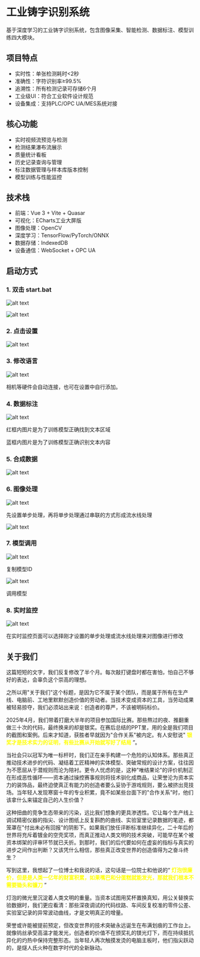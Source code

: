 # 工业铸字识别系统

基于深度学习的工业铸字识别系统，包含图像采集、智能检测、数据标注、模型训练四大模块。

## 项目特点

- 实时性：单张检测耗时<2秒
- 准确性：字符识别率≥99.5%
- 追溯性：所有检测记录可存储6个月
- 工业级UI：符合工业软件设计规范
- 设备集成：支持PLC/OPC UA/MES系统对接

## 核心功能

- 实时视频流预览与检测
- 检测结果瀑布流展示
- 质量统计看板
- 历史记录查询与管理
- 标注数据管理与样本库版本控制
- 模型训练与性能监控

## 技术栈

- 前端：Vue 3 + Vite + Quasar
- 可视化：ECharts工业大屏版
- 图像处理：OpenCV
- 深度学习：TensorFlow/PyTorch/ONNX
- 数据存储：IndexedDB
- 设备通信：WebSocket + OPC UA

## 启动方式

### 1. 双击 start.bat

![alt text](</README-PHOTOS/20250424051101.png>)

![alt text](</README-PHOTOS/20250424143027.png>)

### 2. 点击设置

![alt text](</README-PHOTOS/fc273eca3328921851e2d0ab130b5e4.png>)

### 3. 修改语言

![alt text](</README-PHOTOS/5d038ed7c1369f2d13502c354727de1.png>)

相机等硬件会自动连接，也可在设置中自行添加。

### 4. 数据标注

![alt text](</README-PHOTOS/b9014ec2a523cff7a627f09042641f4.png>)

红框内图片是为了训练模型正确找到文本区域

蓝框内图片是为了训练模型正确识别文本内容

### 5. 合成数据

![alt text](/README-PHOTOS/75c3321edb28ee14457d976652e6bc1.jpg)

### 6. 图像处理

![alt text](</README-PHOTOS/20250424143954.png>)

先设置单步处理，再将单步处理通过串联的方式形成流水线处理

![alt text](</README-PHOTOS/f193d218453a12e65a9970fa06f83dd.png>)

### 7. 模型调用

![alt text](</README-PHOTOS/1f45896e0e349076c2df3fa8cb65858.png>)

复制模型ID

![alt text](</README-PHOTOS/1745480781735.jpg>)

调用模型

### 8. 实时监控

![alt text](</README-PHOTOS/bd2d2785fbf9d294e2bd1fa87d5da99.jpg>)

在实时监控页面可以选择刚才设置的单步处理或流水线处理来对图像进行修改

## 关于我们

这篇短短的文字，我们反复修改了半个月。每次敲打键盘时都在害怕，怕自己不够好的表达，会辜负这个崇高的理想。

之所以用"关于我们"这个标题，是因为它不属于某个团队，而是属于所有在生产线、电脑前、工地里默默创造价值的劳动者。当技术变成资本的工具，当劳动成果被轻易掠夺，我们必须站出来说：创造者的尊严，不该被明码标价。

2025年4月，我们带着打磨大半年的项目参加国际比赛。那些熬过的夜、推翻重做三十次的代码，最终换来的却是银奖。在赛后总结的PPT里，用的全是我们项目的截图和案例。后来才知道，获胜者早就因为"合作关系"被内定。有人安慰说" <span style="color:yellow">**银奖才是技术实力的证明，有些比赛从开始就写好了结局**</span> ”。

当社会只以冠军为唯一标杆时，我们正在亲手构建一个危险的认知体系。那些真正推动技术进步的代码、凝结着工匠精神的实体模型、突破常规的设计方案，往往因为不愿屈从于潜规则而沦为陪衬。更令人忧虑的是，这种"唯结果论"的评价机制正在形成恶性循环——资本通过操控赛事规则将技术驯化成商品，让荣誉沦为资本实力的装饰品，最终迫使真正有能力的创造者要么妥协于游戏规则，要么被挤出竞技场。当年轻人发现寒窗十年的专业积累，竟不如某些台面下的"合作关系"时，他们该拿什么来锚定自己的人生价值？

这种扭曲的竞争生态带来的污染，远比我们想象的更具渗透性。它让每个生产线上调试精密仪器的指尖、设计图纸上反复斟酌的曲线、实验室里记录数据的笔迹，都笼罩在"付出未必有回报"的阴影下。如果我们放任评断标准继续异化，二十年后的世界将充斥着镀金的空壳奖项，而真正推动人类文明的技术突破，可能早在某个被资本绑架的评审环节就已夭折。到那时，我们的后代要如何在虚妄的指标与真实的进步之间作出判断？又该凭什么相信，那些真正改变世界的创造值得为之奋斗终生？

写到这里，我想起了一位博士和我说的话，这句话是一位院士和他说的“ <span style="color:yellow">**灯泡很廉价，但是是人类一亿年的财富积累，如果嘴巴和分蛋糕就能发光，那就我们根本不需要锄头和镰刀**</span> ”

灯泡的微光里沉淀着人类文明的重量。当资本试图用奖杯置换真知，用公关替换实验数据时，我们更应看清：那些深夜调试的代码纹路、车间反复校准的零件公差、实验室记录的异常波动曲线，才是文明真正的增量。

荣誉或许能被提前预定，但改变世界的技术突破永远诞生在布满划痕的工作台上。就像钨丝承受高温才能发光，创造者的价值不在颁奖礼的镁光灯下，而在持续抵抗异化的灼热中保持完整形态。当年轻人再次触摸发烫的电脑主板时，他们指尖跃动的，是燧人氏火种在数字时代的全新脉动。